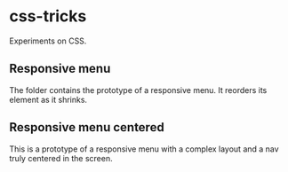 # css-tricks
Experiments on CSS.

## Responsive menu

The folder contains the prototype of a responsive menu. It reorders
its element as it shrinks.

## Responsive menu centered

This is a prototype of a responsive menu with a complex layout
and a nav truly centered in the screen.

